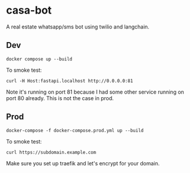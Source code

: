 # casa-bot

A real estate whatsapp/sms bot using twilio and langchain.

## Dev

`docker compose up --build`

To smoke test:

`curl -H Host:fastapi.localhost http://0.0.0.0:81`

Note it's running on port 81 because I had some other service running on
port 80 already. This is not the case in prod.

## Prod

`docker-compose -f docker-compose.prod.yml up --build`

To smoke test:

`curl https://subdomain.example.com`

Make sure you set up traefik and let's encrypt for your domain.
